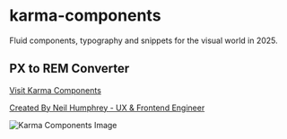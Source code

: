 # karma-components

Fluid components, typography and snippets for the visual world in 2025.

## PX to REM Converter

<a href="https://8pathcreative.github.io/karma-components/" target="_blank" rel="index, follow" title="Visit Karma Components">Visit Karma Components</a>

<a href="https://neilhumphrey.design" style="text-align:center" target="_blank" rel="index, follow" title="Created By Neil Humphrey - UX & Frontend Engineer">Created By Neil Humphrey - UX & Frontend Engineer</a>

![Karma Components Image](https://res.cloudinary.com/nkh/image/upload/f_auto/q_auto/v1737078094/8path-bg.jpg)
